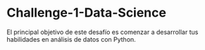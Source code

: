 # Challenge-1-Data-Science
El principal objetivo de este desafío es comenzar a desarrollar tus habilidades en análisis de datos con Python.
